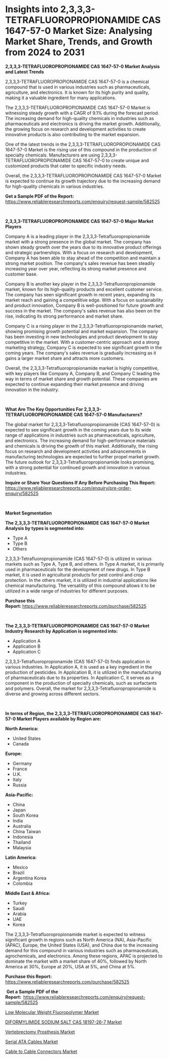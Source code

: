 <p><h1>Insights into 2,3,3,3-TETRAFLUOROPROPIONAMIDE CAS 1647-57-0 Market Size: Analysing Market Share, Trends, and Growth from 2024 to 2031</h1></p><p><strong>2,3,3,3-TETRAFLUOROPROPIONAMIDE CAS 1647-57-0 Market Analysis and Latest Trends</strong></p>
<p><p>2,3,3,3-TETRAFLUOROPROPIONAMIDE CAS 1647-57-0 is a chemical compound that is used in various industries such as pharmaceuticals, agriculture, and electronics. It is known for its high purity and quality, making it a valuable ingredient for many applications.</p><p>The 2,3,3,3-TETRAFLUOROPROPIONAMIDE CAS 1647-57-0 Market is witnessing steady growth with a CAGR of 9.1% during the forecast period. The increasing demand for high-quality chemicals in industries such as pharmaceuticals and electronics is driving the market growth. Additionally, the growing focus on research and development activities to create innovative products is also contributing to the market expansion.</p><p>One of the latest trends in the 2,3,3,3-TETRAFLUOROPROPIONAMIDE CAS 1647-57-0 Market is the rising use of this compound in the production of specialty chemicals. Manufacturers are using 2,3,3,3-TETRAFLUOROPROPIONAMIDE CAS 1647-57-0 to create unique and customized products that cater to specific industry needs.</p><p>Overall, the 2,3,3,3-TETRAFLUOROPROPIONAMIDE CAS 1647-57-0 Market is expected to continue its growth trajectory due to the increasing demand for high-quality chemicals in various industries.</p></p>
<p><strong>Get a Sample PDF of the Report:&nbsp;</strong> <a href="https://www.reliableresearchreports.com/enquiry/request-sample/582525">https://www.reliableresearchreports.com/enquiry/request-sample/582525</a></p>
<p>&nbsp;</p>
<p><strong>2,3,3,3-TETRAFLUOROPROPIONAMIDE CAS 1647-57-0 Major Market Players</strong></p>
<p><p>Company A is a leading player in the 2,3,3,3-Tetrafluoropropionamide market with a strong presence in the global market. The company has shown steady growth over the years due to its innovative product offerings and strategic partnerships. With a focus on research and development, Company A has been able to stay ahead of the competition and maintain a strong market position. The company's sales revenue has been steadily increasing year over year, reflecting its strong market presence and customer base.</p><p>Company B is another key player in the 2,3,3,3-Tetrafluoropropionamide market, known for its high-quality products and excellent customer service. The company has seen significant growth in recent years, expanding its market reach and gaining a competitive edge. With a focus on sustainability and product innovation, Company B is well-positioned for future growth and success in the market. The company's sales revenue has also been on the rise, indicating its strong performance and market share.</p><p>Company C is a rising player in the 2,3,3,3-Tetrafluoropropionamide market, showing promising growth potential and market expansion. The company has been investing in new technologies and product development to stay competitive in the market. With a customer-centric approach and a strong marketing strategy, Company C is expected to see significant growth in the coming years. The company's sales revenue is gradually increasing as it gains a larger market share and attracts more customers.</p><p>Overall, the 2,3,3,3-Tetrafluoropropionamide market is highly competitive, with key players like Company A, Company B, and Company C leading the way in terms of market share and growth potential. These companies are expected to continue expanding their market presence and driving innovation in the industry.</p></p>
<p>&nbsp;</p>
<p><strong>What Are The Key Opportunities For 2,3,3,3-TETRAFLUOROPROPIONAMIDE CAS 1647-57-0 Manufacturers?</strong></p>
<p><p>The global market for 2,3,3,3-Tetrafluoropropionamide (CAS 1647-57-0) is expected to see significant growth in the coming years due to its wide range of applications in industries such as pharmaceuticals, agriculture, and electronics. The increasing demand for high-performance materials and chemicals is driving the growth of this market. Additionally, the rising focus on research and development activities and advancements in manufacturing technologies are expected to further propel market growth. The future outlook for 2,3,3,3-Tetrafluoropropionamide looks promising, with a strong potential for continued growth and innovation in various industries.</p></p>
<p><strong>Inquire or Share Your Questions If Any Before Purchasing This Report:</strong> <a href="https://www.reliableresearchreports.com/enquiry/pre-order-enquiry/582525">https://www.reliableresearchreports.com/enquiry/pre-order-enquiry/582525</a></p>
<p>&nbsp;</p>
<p><strong>Market Segmentation</strong></p>
<p><strong>The 2,3,3,3-TETRAFLUOROPROPIONAMIDE CAS 1647-57-0 Market Analysis by types is segmented into:</strong></p>
<p><ul><li>Type A</li><li>Type B</li><li>Others</li></ul></p>
<p><p>2,3,3,3-Tetrafluoropropionamide (CAS 1647-57-0) is utilized in various markets such as Type A, Type B, and others. In Type A market, it is primarily used in pharmaceuticals for the development of new drugs. In Type B market, it is used in agricultural products for pest control and crop protection. In the others market, it is utilized in industrial applications like chemical manufacturing. The versatility of this compound allows it to be utilized in a wide range of industries for different purposes.</p></p>
<p><strong>Purchase this Report:&nbsp;</strong><a href="https://www.reliableresearchreports.com/purchase/582525">https://www.reliableresearchreports.com/purchase/582525</a></p>
<p>&nbsp;</p>
<p><strong>The 2,3,3,3-TETRAFLUOROPROPIONAMIDE CAS 1647-57-0 Market Industry Research by Application is segmented into:</strong></p>
<p><ul><li>Application A</li><li>Application B</li><li>Application C</li></ul></p>
<p><p>2,3,3,3-Tetrafluoropropionamide (CAS 1647-57-0) finds application in various industries. In Application A, it is used as a key ingredient in the production of pesticides. In Application B, it is utilized in the manufacturing of pharmaceuticals due to its properties. In Application C, it serves as a component in the production of specialty chemicals, such as surfactants and polymers. Overall, the market for 2,3,3,3-Tetrafluoropropionamide is diverse and growing across different sectors.</p></p>
<p>&nbsp;</p>
<p><strong>In terms of Region, the 2,3,3,3-TETRAFLUOROPROPIONAMIDE CAS 1647-57-0 Market Players available by Region are:</strong></p>
<p>
    <p> <strong> North America: </strong>
        <ul>
            <li>United States</li>
            <li>Canada</li>
        </ul>
        </p> 
    <p> <strong> Europe: </strong>
        <ul>
            <li>Germany</li>
            <li>France</li>
            <li>U.K.</li>
            <li>Italy</li>
            <li>Russia</li>
        </ul>
        </p> 
    <p> <strong> Asia-Pacific: </strong>
        <ul>
            <li>China</li>
            <li>Japan</li>
            <li>South Korea</li>
            <li>India</li>
            <li>Australia</li>
            <li>China Taiwan</li>
            <li>Indonesia</li>
            <li>Thailand</li>
            <li>Malaysia</li>
        </ul>
        </p> 
    <p> <strong> Latin America: </strong>
        <ul>
            <li>Mexico</li>
            <li>Brazil</li>
            <li>Argentina Korea</li>
            <li>Colombia</li>
        </ul>
        </p> 
    <p> <strong> Middle East & Africa: </strong>
        <ul>
            <li>Turkey</li>
            <li>Saudi</li>
            <li>Arabia</li>
            <li>UAE</li>
            <li>Korea</li>
        </ul>
    </p>
    </p>
<p><p>The 2,3,3,3-Tetrafluoropropionamide market is expected to witness significant growth in regions such as North America (NA), Asia-Pacific (APAC), Europe, the United States (USA), and China due to the increasing demand for this compound in various industries such as pharmaceuticals, agrochemicals, and electronics. Among these regions, APAC is projected to dominate the market with a market share of 40%, followed by North America at 30%, Europe at 20%, USA at 5%, and China at 5%.</p></p>
<p><strong>Purchase this Report: </strong><a href="https://www.reliableresearchreports.com/purchase/582525">https://www.reliableresearchreports.com/purchase/582525</a></p>
<p>&nbsp;<strong>Get a Sample PDF of the Report:&nbsp;&nbsp;</strong><a href="https://www.reliableresearchreports.com/enquiry/request-sample/582525">https://www.reliableresearchreports.com/enquiry/request-sample/582525</a></p>
<p><strong></strong></p>
<p><p><a href="https://github.com/RoccoManning/Market-Research-Report-List-3/blob/main/low-molecular-weight-fluoropolymer-market.md">Low Molecular Weight Fluoropolymer Market</a></p><p><a href="https://github.com/gulaimolin/Market-Research-Report-List-3/blob/main/diformylimide-sodium-salt-cas-18197-26-7-market.md">DIFORMYLIMIDE SODIUM SALT CAS 18197-26-7 Market</a></p><p><a href="https://medium.com/@boydsmitham726/vertebrectomy-prosthesis-market-insights-into-market-cagr-market-trends-and-growth-strategies-2d650cf4b84e">Vertebrectomy Prosthesis Market</a></p><p><a href="https://issuu.com/reportprime-2/docs/serial-ata-cables-market-size-2030.pptx">Serial ATA Cables Market</a></p><p><a href="https://issuu.com/reportprime-2/docs/cable-to-cable-connectors-market-size-2030.pptx">Cable to Cable Connectors Market</a></p></p>